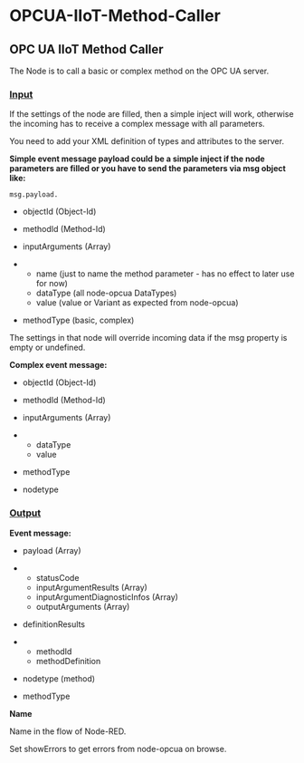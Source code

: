 # OPCUA-IIoT-Method-Caller

## OPC UA IIoT Method Caller

The Node is to call a basic or complex method on the OPC UA server.

### [Input ](http://127.0.0.1:1880/)

If the settings of the node are filled, then a simple inject will work, otherwise the incoming has to receive a complex message with all parameters. 

You need to add your XML definition of types and attributes to the server.

**Simple event message payload could be a simple inject if the node parameters are filled or you have to send the parameters via msg object like:** 

```
msg.payload.
```

- objectId     (Object-Id) 

- methodId     (Method-Id) 

- inputArguments     (Array) 

- - name      (just to name the method parameter - has no effect to later use for now) 
  - dataType      (all node-opcua DataTypes) 
  - value      (value or Variant as expected from node-opcua) 

- methodType     (basic, complex) 

The settings in that node will override incoming data if the msg property is empty or undefined.

**Complex event message:**

- objectId     (Object-Id) 

- methodId     (Method-Id) 

- inputArguments     (Array) 

- - dataType      
  - value      

- methodType     

- nodetype     

### [Output](http://127.0.0.1:1880/)

**Event message:**

- payload     (Array) 

- - statusCode      
  - inputArgumentResults      (Array) 
  - inputArgumentDiagnosticInfos      (Array) 
  - outputArguments      (Array) 

- definitionResults     

- - methodId      
  - methodDefinition      

- nodetype     (method) 

- methodType     

**Name** 

Name in the flow of Node-RED.

Set showErrors to get errors from node-opcua on browse.

 